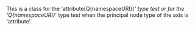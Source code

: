 
This is a class for the 'attribute(Q{namespaceURI}*)' type test or for the 'Q{namespaceURI}*' type test when the principal node type of the axis is 'attribute'.
